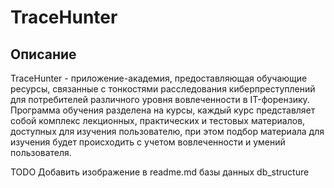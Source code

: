# TraceHunter
## Описание

TraceHunter - приложение-академия, предоставляющая обучающие ресурсы, связанные с тонкостями расследования киберпреступлений для потребителей различного уровня вовлеченности в IT-форензику. 
Программа обучения разделена на курсы, каждый курс представляет собой комплекс лекционных, практических и тестовых материалов, доступных для изучения пользователю, при этом подбор материала для изучения будет происходить с учетом вовлеченности и умений пользователя.

TODO
Добавить изображение в readme.md базы данных db_structure